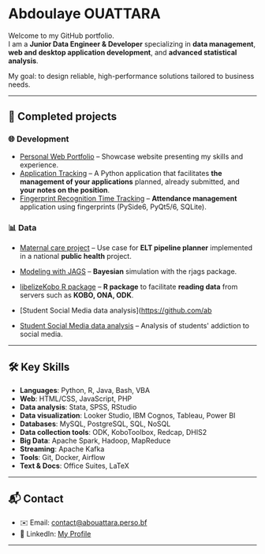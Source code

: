 # Abdoulaye OUATTARA

Welcome to my GitHub portfolio.  
I am a **Junior Data Engineer & Developer** specializing in **data management**, **web and desktop application development**, and **advanced statistical analysis**.  

My goal: to design reliable, high-performance solutions tailored to business needs.

---

## 📂 Completed projects

### 🌐 Development
- [Personal Web Portfolio](https://abouattara.perso.bf) – Showcase website presenting my skills and experience.  
- [Application Tracking](https://abouattara.github.io/suivi-de-candidatures/) – A Python application that facilitates **the management of your applications** planned, already submitted, and **your notes on the position**. 
- [Fingerprint Recognition Time Tracking](https://github.com/abouattara/development/) – **Attendance management** application using fingerprints (PySide6, PyQt5/6, SQLite).

### 📊 Data
- [Maternal care project](https://github.com/abouattara/data-engineering/tree/main/maternal-health-project) – Use case for **ELT pipeline planner** implemented in a national **public health** project.
- [Modeling with JAGS](https://abouattara.github.io/jags-model/) – **Bayesian** simulation with the rjags package.  
- [libelizeKobo R package](https://abouattara.github.io/labelizeKobo/) – **R package** to facilitate **reading data** from servers such as **KOBO, ONA, ODK**.
- [Student Social Media data analysis](https://github.com/ab

- [Student Social Media data analysis](https://github.com/abouattara/data-science/tree/main/Social-Media-Addiction) – Analysis of students' addiction to social media.

---

## 🛠️ Key Skills

- **Languages**: Python, R, Java, Bash, VBA
- **Web**: HTML/CSS, JavaScript, PHP
- **Data analysis**: Stata, SPSS, RStudio
- **Data visualization**: Looker Studio, IBM Cognos, Tableau, Power BI
- **Databases**: MySQL, PostgreSQL, SQL, NoSQL
- **Data collection tools**: ODK, KoboToolbox, Redcap, DHIS2
- **Big Data**: Apache Spark, Hadoop, MapReduce
- **Streaming**: Apache Kafka
- **Tools**: Git, Docker, Airflow
- **Text & Docs**: Office Suites, LaTeX

---

## 📬 Contact
- ✉️ Email: [contact@abouattara.perso.bf](mailto:contact@abouattara.perso.bf)  
- 💼 LinkedIn: [My Profile](https://www.linkedin.com/in/abouattara/)  

---
